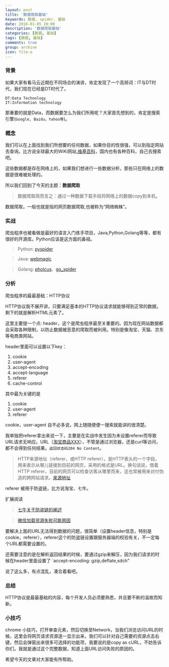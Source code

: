 ```yaml
---
layout: post
title: '数据爬取基础'
keywords: 数据, spider, 基础
date: 2016-01-05 20:00
description: '数据爬取基础'
categories: [数据, 基础]
tags: [数据, 基础]
comments: true
group: archive
icon: file-o
---
```


### 背景 ###

如果大家有看马云近期在不同场合的演讲，肯定发现了一个高频词：IT与DT时代，我们现在已经是DT时代了。

	DT:Data Technology
	IT:Information technology

<!-- more -->


那重要的就是Data，而数据要怎么为我们所用呢？大家首先想到的，肯定是搜索引擎(`Google, Baidu，Yahoo等`)。

### 概念 ###

我们可以在上面找到我们所想要的任何数据，如果你目的性很强，可以到指定网站去查询。比方说全球最大的WiKi网站,[维基百科](https://www.wikipedia.org/)，国内也有各种百科，自己去搜索吧。

这些数据都是存在网络上的，如果我们想进行一些数据分析，那些只在网络上的数据是很难被处理的。

所以我们回到了今天的主题：**数据爬取**
> 数据爬取简而言之：通过一种数据下载手段将网络上的数据copy到本机。

数据爬取，一般也就是指的网页数据爬取,也被称为“网络蜘蛛”。

### 实战 ###

爬虫程序也被看做是最好的语言入门练手项目，Java,Python,Golang等等，都有很好的开源库。Python应该是这方面的鼻祖。

> Python: [pyspider](https://github.com/binux/pyspider)

> Java: [webmagic](https://github.com/code4craft/webmagic)

> Golang: [pholcus](https://github.com/henrylee2cn/pholcus)、[go_spider](https://github.com/hu17889/go_spider)

### 分析 ###

爬虫程序的最最基础：HTTP协议

HTTP协议我不展开讲，只要满足基本的HTTP协议请求就能够得到正常的数据，剩下的就是解析HTML元素了。

这里主要提一个点: header，这个是爬虫程序最至关重要的。因为现在网站数据都会采取各种限制，以防止数据被恶意的爬取而被利用。特别是像淘宝、天猫、京东等电商类网站。

header里面可以设置以下key：

1. cookie
2. user-agent
3. accept-encoding
4. accept-language
5. referer
6. cache-control
	
其中最为关键的是

1. cookie
2. user-agent
3. referer

cookie，user-agent 自不必多说，网上随随便便一搜索就能讲的很清楚。

我单独把referer拿出来说一下，主要是在实战中发生因为未设置referer而导致URL请求无响应。URL（[淘宝商品XXX](https://detailskip.taobao.com/json/sib.htm?itemId=522116937611&sellerId=1670749266&prior=1&p=1&rcid=16&sts=336662528,1170936092631760900,72127962782138496,1157495477273396227&price=4800&vd=1&skil=false&st=1&pf=1&al=false&ap=0&ss=0&free=1&defaultCityId=110100&u=1&ct=1)），不管是通过浏览器，还是curl等访问，都不会得到任何结果。`返回状态码204 No Content`。

>HTTP来源地址（referer，或HTTP referer），是HTTP表头的一个字段，用来表示从哪儿链接到目前的网页，采用的格式是URL。换句话说，借着HTTP referer，目前的网页可以检查访客从哪里而来，这也常被用来对付伪造的跨网站请求。[来源地址](https://zh.wikipedia.org/wiki/HTTP%E5%8F%83%E7%85%A7%E4%BD%8D%E5%9D%80)

referer 被用于防盗链，比方说淘宝、七牛。

扩展阅读

>[七牛关于防盗链的阐述](http://kb.qiniu.com/52pw6cde)

>[微信加载资源失败可能原因](http://kb.qiniu.com/5senwpdr)

要解决上面的URL无法得到数据的问题，很简单（设置header信息，特别是cookie，referer），referer这个的防盗链设置跟服务器端的校验有关，不一定每个URL都需要设置的。

还需要注意的是在解析返回结果的时候，要通过gzip来解压，因为我们请求的时候在header里面设置了 `accept-encoding: gzip,deflate,sdch"

说了这么多，有点混乱，凑合着看吧。

### 总结 ###

HTTP协议是最最基础的内容，每个开发人员必须要熟悉，并且要不断的温故而知新。

### 小技巧 ###

chrome 小技巧，打开审查元素，然后切换至Network，当我们浏览访问URL的时候，这里会将网页请求资源逐一显示出来，我们可以针对自己需要的资源点击右键，然后会弹窗出来很多可选择的功能项，我要说的是copy as cURL，不妨告诉你们，我就是通过这个完整数据，知道上面URL访问失败的原因的。

希望今天的文章对大家能有所帮助。
